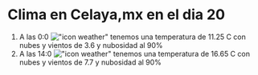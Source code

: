 # Clima en Celaya,mx en el dia 20

1. A las 0:0 !["icon weather"](http://openweathermap.org/img/w/04n.png) tenemos una temperatura de 11.25 C con nubes y  vientos de 3.6 y nubosidad al 90%
1. A las 14:0 !["icon weather"](http://openweathermap.org/img/w/04d.png) tenemos una temperatura de 16.65 C con nubes y  vientos de 7.7 y nubosidad al 90%

